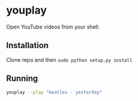 # youplay

Open YouTube videos from your shell.

## Installation

Clone repo and then `sudo python setup.py install`


## Running

```bash
youplay --play "beatles - yesterday"
```
